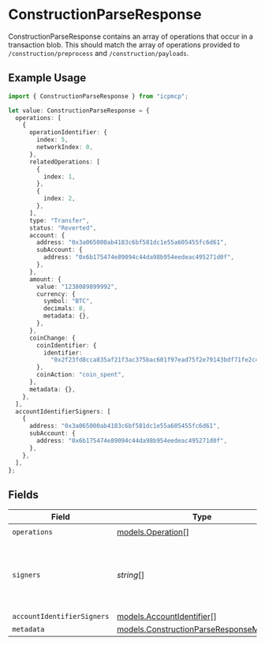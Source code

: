 # ConstructionParseResponse

ConstructionParseResponse contains an array of operations that occur in a transaction blob. This should match the array of operations provided to `/construction/preprocess` and `/construction/payloads`.

## Example Usage

```typescript
import { ConstructionParseResponse } from "icpmcp";

let value: ConstructionParseResponse = {
  operations: [
    {
      operationIdentifier: {
        index: 5,
        networkIndex: 0,
      },
      relatedOperations: [
        {
          index: 1,
        },
        {
          index: 2,
        },
      ],
      type: "Transfer",
      status: "Reverted",
      account: {
        address: "0x3a065000ab4183c6bf581dc1e55a605455fc6d61",
        subAccount: {
          address: "0x6b175474e89094c44da98b954eedeac495271d0f",
        },
      },
      amount: {
        value: "1238089899992",
        currency: {
          symbol: "BTC",
          decimals: 8,
          metadata: {},
        },
      },
      coinChange: {
        coinIdentifier: {
          identifier:
            "0x2f23fd8cca835af21f3ac375bac601f97ead75f2e79143bdf71fe2c4be043e8f:1",
        },
        coinAction: "coin_spent",
      },
      metadata: {},
    },
  ],
  accountIdentifierSigners: [
    {
      address: "0x3a065000ab4183c6bf581dc1e55a605455fc6d61",
      subAccount: {
        address: "0x6b175474e89094c44da98b954eedeac495271d0f",
      },
    },
  ],
};
```

## Fields

| Field                                                                                                                                                             | Type                                                                                                                                                              | Required                                                                                                                                                          | Description                                                                                                                                                       |
| ----------------------------------------------------------------------------------------------------------------------------------------------------------------- | ----------------------------------------------------------------------------------------------------------------------------------------------------------------- | ----------------------------------------------------------------------------------------------------------------------------------------------------------------- | ----------------------------------------------------------------------------------------------------------------------------------------------------------------- |
| `operations`                                                                                                                                                      | [models.Operation](../models/operation.md)[]                                                                                                                      | :heavy_check_mark:                                                                                                                                                | N/A                                                                                                                                                               |
| `signers`                                                                                                                                                         | *string*[]                                                                                                                                                        | :heavy_minus_sign:                                                                                                                                                | [DEPRECATED by `account_identifier_signers` in `v1.4.4`] All signers (addresses) of a particular transaction. If the transaction is unsigned, it should be empty. |
| `accountIdentifierSigners`                                                                                                                                        | [models.AccountIdentifier](../models/accountidentifier.md)[]                                                                                                      | :heavy_minus_sign:                                                                                                                                                | N/A                                                                                                                                                               |
| `metadata`                                                                                                                                                        | [models.ConstructionParseResponseMetadata](../models/constructionparseresponsemetadata.md)                                                                        | :heavy_minus_sign:                                                                                                                                                | N/A                                                                                                                                                               |